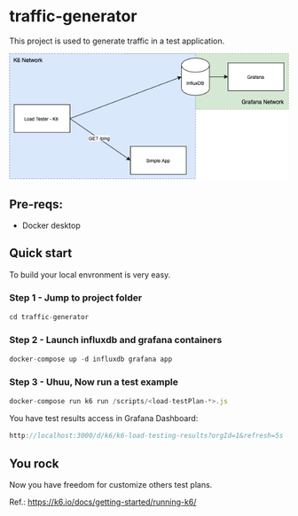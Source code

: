 # traffic-generator

This project is used to generate traffic in a test application.

![diagram](./assets/diagram.png)

## Pre-reqs:

- Docker desktop

## Quick start

To build your local envronment is very easy.

### Step 1 - Jump to project folder

```javascript
cd traffic-generator
```

### Step 2 - Launch influxdb and grafana containers

```javascript
docker-compose up -d influxdb grafana app
```

### Step 3 - Uhuu, Now run a test example

```javascript
docker-compose run k6 run /scripts/<load-testPlan-*>.js
```

You have test results access in Grafana Dashboard: 

```javascript
http://localhost:3000/d/k6/k6-load-testing-results?orgId=1&refresh=5s
```

## You rock

Now you have freedom for customize others test plans.

Ref.: https://k6.io/docs/getting-started/running-k6/ 
